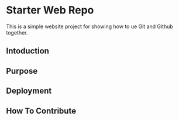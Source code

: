 # Starter Web Repo

This is a simple website project for showing how to ue Git and Github together.

## Intoduction

## Purpose

## Deployment

## How To Contribute